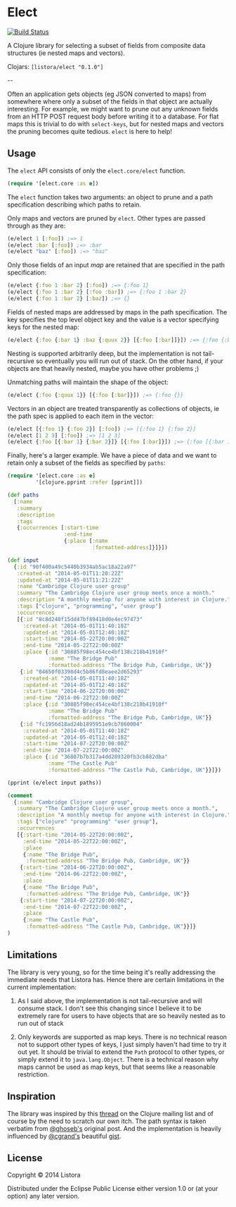 # Elect

[![Build Status](https://travis-ci.org/listora/elect.png?branch=master)](https://travis-ci.org/listora/elect)

A Clojure library for selecting a subset of fields from composite data
structures (ie nested maps and vectors).

Clojars: `[listora/elect "0.1.0"]`

--

Often an application gets objects (eg JSON converted to maps) from
somewhere where only a subset of the fields in that object are
actually interesting. For example, we might want to prune out any
unknown fields from an HTTP POST request body before writing it to a
database. For flat maps this is trivial to do with `select-keys`, but
for nested maps and vectors the pruning becomes quite tedious. `elect`
is here to help!

## Usage

The `elect` API consists of only the `elect.core/elect` function.

```clojure
(require '[elect.core :as e])
```

The `elect` function takes two arguments: an object to prune and a
path specification describing which paths to retain.

Only maps and vectors are pruned by `elect`. Other types are passed
through as they are:

```clojure
(e/elect 1 [:foo]) ;=> 1
(e/elect :bar [:foo]) ;=> :bar
(e/elect "baz" [:foo]) ;=> "baz"
```

Only those fields of an input *map* are retained that are specified in
the path specification:

```clojure
(e/elect {:foo 1 :bar 2} [:foo]) ;=> {:foo 1}
(e/elect {:foo 1 :bar 2} [:foo :bar]) ;=> {:foo 1 :bar 2}
(e/elect {:foo 1 :bar 2} [:baz]) ;=> {}
```

Fields of nested maps are addressed by maps in the path specification.
The key specifies the top level object key and the value is a vector
specifying keys for the nested map:

```clojure
(e/elect {:foo {:bar 1} :baz {:quux 2}} [{:foo [:bar]]}]) ;=> {:foo {:bar 1}}
```

Nesting is supported arbitrarily deep, but the implementation is not
tail-recursive so eventually you will run out of stack. On the other
hand, if your objects are that heavily nested, maybe you have other
problems ;)

Unmatching paths will maintain the shape of the object:

```clojure
(e/elect {:foo {:quux 1}} [{:foo [:bar]}]) ;=> {:foo {}}
```

Vectors in an object are treated transparently as collections of
objects, ie the path spec is applied to each item in the vector:

```clojure
(e/elect [{:foo 1} {:foo 2}] [:foo]) ;=> [{:foo 1} {:foo 2}]
(e/elect [1 2 3] [:foo]) ;=> [1 2 3]
(e/elect {:foo [{:bar 1} {:bar 2}]} [{:foo [:bar]}]) ;=> {:foo [{:bar 1} {:bar 2}]}
```

Finally, here's a larger example. We have a piece of data and we want
to retain only a subset of the fields as specified by `paths`:

```clojure
(require '[elect.core :as e]
         '[clojure.pprint :refer [pprint]])

(def paths
  [:name
   :summary
   :description
   :tags
   {:occurrences [:start-time
                  :end-time
                  {:place [:name
                           :formatted-address]}]}])

(def input
  {:id "90f400a49c5440b3934ab5ac18a22a97"
   :created-at "2014-05-01T11:20:22Z"
   :updated-at "2014-05-01T11:21:22Z"
   :name "Cambridge Clojure user group"
   :summary "The Cambridge Clojure user group meets once a month."
   :description "A monthly meetup for anyone with interest in Clojure."
   :tags ["clojure", "programming", "user group"]
   :occurrences
   [{:id "8c8d240f15dd47bf89418d0e4ec97473"
     :created-at "2014-05-01T11:40:18Z"
     :updated-at "2014-05-01T12:40:18Z"
     :start-time "2014-05-22T20:00:00Z"
     :end-time "2014-05-22T22:00:00Z"
     :place {:id "30885f98ec454ce4bf138c218b41910f"
             :name "The Bridge Pub"
             :formatted-address "The Bridge Pub, Cambridge, UK"}}
    {:id "04650f03398d4c5b86fd8eaee2d65293"
     :created-at "2014-05-01T11:40:18Z"
     :updated-at "2014-05-01T12:40:18Z"
     :start-time "2014-06-22T20:00:00Z"
     :end-time "2014-06-22T22:00:00Z"
     :place {:id "30885f98ec454ce4bf138c218b41910f"
             :name "The Bridge Pub"
             :formatted-address "The Bridge Pub, Cambridge, UK"}}
    {:id "fc1956d18ad24b1895951e9cb7860004"
     :created-at "2014-05-01T11:40:18Z"
     :updated-at "2014-05-01T12:40:18Z"
     :start-time "2014-07-22T20:00:00Z"
     :end-time "2014-07-22T22:00:00Z"
     :place {:id "36807b7b317a4dd289320fb3cb882dba"
             :name "The Castle Pub"
             :formatted-address "The Castle Pub, Cambridge, UK"}}]})

(pprint (e/elect input paths))

(comment
  {:name "Cambridge Clojure user group",
   :summary "The Cambridge Clojure user group meets once a month.",
   :description "A monthly meetup for anyone with interest in Clojure.",
   :tags ["clojure" "programming" "user group"],
   :occurrences
   [{:start-time "2014-05-22T20:00:00Z",
     :end-time "2014-05-22T22:00:00Z",
     :place
     {:name "The Bridge Pub",
      :formatted-address "The Bridge Pub, Cambridge, UK"}}
    {:start-time "2014-06-22T20:00:00Z",
     :end-time "2014-06-22T22:00:00Z",
     :place
     {:name "The Bridge Pub",
      :formatted-address "The Bridge Pub, Cambridge, UK"}}
    {:start-time "2014-07-22T20:00:00Z",
     :end-time "2014-07-22T22:00:00Z",
     :place
     {:name "The Castle Pub",
      :formatted-address "The Castle Pub, Cambridge, UK"}}]}
)
```

## Limitations

The library is very young, so for the time being it's really
addressing the immediate needs that Listora has. Hence there are
certain limitations in the current implementation:

1. As I said above, the implementation is not tail-recursive and will
consume stack. I don't see this changing since I believe it to be
extremely rare for users to have objects that are so heavily nested as
to run out of stack

2. Only keywords are supported as map keys. There is no technical
reason not to support other types of keys, I just simply haven't had
time to try it out yet. It should be trivial to extend the `Path`
protocol to other types, or simply extend it to
`java.lang.Object`. There is a technical reason why maps cannot be
used as map keys, but that seems like a reasonable restriction.


## Inspiration

The library was inspired by this
[thread](https://groups.google.com/forum/#!topic/clojure/gGigc9BWzNw)
on the Clojure mailing list and of course by the need to scratch our
own itch. The path syntax is taken verbatim from
[@ghoseb's](https://github.com/ghoseb) original post. And the
implementation is heavily influenced by
[@cgrand's](https://github.com/cgrand) beautiful
[gist](https://gist.github.com/cgrand/2823916).


## License

Copyright © 2014 Listora

Distributed under the Eclipse Public License either version 1.0 or (at
your option) any later version.
